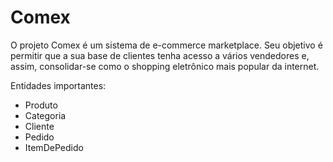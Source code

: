 # Comex #

O projeto Comex é um sistema de e-commerce marketplace. Seu objetivo é permitir que a sua base de clientes tenha acesso a vários vendedores e, assim, consolidar-se como o shopping eletrônico mais popular da internet.

Entidades importantes:
* Produto
* Categoria
* Cliente
* Pedido
* ItemDePedido

